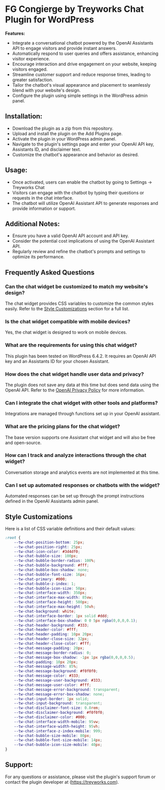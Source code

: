 # FG Congierge by Treyworks Chat Plugin for WordPress

**Features:**

* Integrate a conversational chatbot powered by the OpenAI Assistants API to engage visitors and provide instant answers.
* Automatically respond to user queries and offers assistance, enhancing visitor experience.
* Encourage interaction and drive engagement on your website, keeping visitors engaged.
* Streamline customer support and reduce response times, leading to greater satisfaction.
* Tailor the chatbot's visual appearance and placement to seamlessly blend with your website's design.
* Configure the plugin using simple settings in the WordPress admin panel.

## Installation:

* Download the plugin as a zip from this repository.
* Upload and install the plugin on the Add Plugins page.
* Activate the plugin in your WordPress admin panel.
* Navigate to the plugin's settings page and enter your OpenAI API key, Assistants ID, and disclaimer text.
* Customize the chatbot's appearance and behavior as desired.

## Usage:

* Once activated, users can enable the chatbot by going to Settings -> Treyworks Chat
* Visitors can engage with the chatbot by typing their questions or requests in the chat interface.
* The chatbot will utilize OpenAI Assistant API to generate responses and provide information or support.

## Additional Notes:

* Ensure you have a valid OpenAI API account and API key.
* Consider the potential cost implications of using the OpenAI Assistant API.
* Regularly review and refine the chatbot's prompts and settings to optimize its performance.

## Frequently Asked Questions

### Can the chat widget be customized to match my website's design?
The chat widget provides CSS variables to customize the common styles easily. Refer to the [Style Customizations](#style-customizations) section for a full list.

### Is the chat widget compatible with mobile devices?
Yes, the chat widget is designed to work on mobile devices.

### What are the requirements for using this chat widget?
This plugin has been tested on WordPress 6.4.2. It requires an OpenAI API key and an Assistants ID for your chosen Assistant. 

### How does the chat widget handle user data and privacy?
The plugin does not save any data at this time but does send data using the OpenAI API. Refer to the [OpenAI Privacy Policy](https://openai.com/policies/privacy-policy) for more information.

### Can I integrate the chat widget with other tools and platforms?
Integrations are managed through functions set up in your OpenAI assistant.

### What are the pricing plans for the chat widget?
The base version supports one Assistant chat widget and will also be free and open-source.

### How can I track and analyze interactions through the chat widget?
Conversation storage and analytics events are not implemented at this time.

### Can I set up automated responses or chatbots with the widget?
Automated responses can be set up through the prompt instructions defined in the OpenAI Assistants admin panel.

## Style Customizations
Here is a list of CSS variable definitions and their default values:
```css
:root {
    --tw-chat-position-bottom: 25px;
    --tw-chat-position-right: 25px;
    --tw-chat-icon-color: #3d4df0;
    --tw-chat-bubble-size: 100px;
    --tw-chat-bubble-border-radius: 100%;
    --tw-chat-bubble-background: #fff;
    --tw-chat-bubble-box-shadow: none;
    --tw-chat-bubble-font-size: 16px;
    --tw-chat-primary: #000;
    --tw-chat-bubble-z-index: 1;
    --tw-chat-bubble-icon-size: 50px;
    --tw-chat-interface-width: 350px;
    --tw-chat-interface-max-width: 85vw;
    --tw-chat-interface-height: 500px;
    --tw-chat-interface-max-height: 50vh;
    --tw-chat-background: white;
    --tw-chat-interface-border: 1px solid #ddd;
    --tw-chat-interface-box-shadow: 0 0 5px rgba(0,0,0,0.1);
    --tw-chat-header-background: #333;
    --tw-chat-header-color: #fff;
    --tw-chat-header-padding: 10px 20px;
    --tw-chat-header-close-size: 32px;
    --tw-chat-header-close-color: #fff;
    --tw-chat-message-padding: 20px;
    --tw-chat-message-border-radius: 0;
    --tw-chat-message-box-shadow: -1px 1px rgba(0,0,0,0.5);
    --tw-chat-padding: 10px 20px;
    --tw-chat-message-width: 85%;
    --tw-chat-message-background: #f0f0f0;
    --tw-chat-message-color: #333;
    --tw-chat-message-user-background: #333;
    --tw-chat-message-user-color: #fff;
    --tw-chat-message-error-background: transparent;
    --tw-chat-message-error-box-shadow: none;
    --tw-chat-input-border: 1px solid;
    --tw-chat-input-background: transparent;
    --tw-chat-disclaimer-font-size: 0.8rem;
    --tw-chat-disclaimer-background: #f0f0f0;
    --tw-chat-disclaimer-color: #000;
    --tw-chat-interface-width-mobile: 95vw;
    --tw-chat-interface-width-height: 95vh;
    --tw-chat-interface-z-index-mobile: 999;
    --tw-chat-bubble-size-mobile: 80px;
    --tw-chat-bubble-font-size-mobile: 14px;
    --tw-chat-bubble-icon-size-mobile: 40px;
}
```

## Support:

For any questions or assistance, please visit the plugin's support forum or contact the plugin developer at (https://treyworks.com).